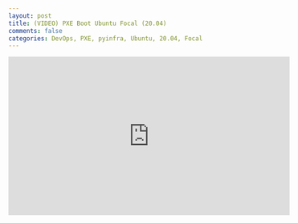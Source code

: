 ```yaml
---
layout: post
title: (VIDEO) PXE Boot Ubuntu Focal (20.04)
comments: false
categories: DevOps, PXE, pyinfra, Ubuntu, 20.04, Focal
---
```


<center>
<iframe width="560" height="315" src="https://www.youtube-nocookie.com/embed/-wF3zPSiHOk" frameborder="0" allow="accelerometer; autoplay; clipboard-write; encrypted-media; gyroscope; picture-in-picture" allowfullscreen></iframe>
</center>
